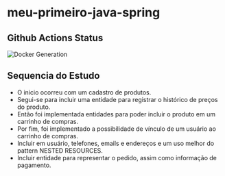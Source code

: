 # meu-primeiro-java-spring

## Github Actions Status

![Docker Generation](https://github.com/avmesquita/meu-primeiro-java-spring/actions/workflows/docker-image.yml/badge.svg)

## Sequencia do Estudo
- O inicio ocorreu com um cadastro de produtos. 
- Segui-se para incluir uma entidade para registrar o histórico de preços do produto.
- Então foi implementada entidades para poder incluir o produto em um carrinho de compras.
- Por fim, foi implementado a possibilidade de vínculo de um usuário ao carrinho de compras.
- Incluir em usuário, telefones, emails e endereços e um uso melhor do pattern NESTED RESOURCES.
- Incluir entidade para representar o pedido, assim como informação de pagamento.
